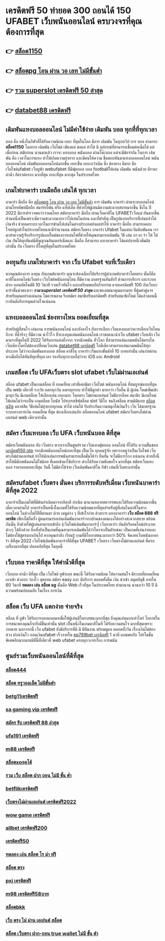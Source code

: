 # เครดิตฟรี 50 ทำยอด 300 ถอนได้ 150 UFABET เว็บพนันออนไลน์  ครบวงจรที่คุณต้องการที่สุด

## 👉 [สล็อต1150](https://mabet.net/register/)
## 👉 [สล็อตpg โอน ผ่าน วอ เลท ไม่มีขั้นต่ำ](https://mabet.net/credit-free-new/)
## 👉 [รวม superslot เครดิตฟรี 50 ล่าสุด](https://mabet.net/credit-free-50/)
## 👉 [databet88 เครดิตฟรี](https://member.mabet.net/?action=login)

##  เดิมพันแทงบอลออนไลน์ ไม่มีค่าใช้ง่าย   เดิมพัน  บอล ทุกที่ที่ทุกเวลา

 บอล  คือ หนึ่งในกีฬาที่ได้รับความนิยม  เยอะ ที่สุดในโลก มีการ เดิมพัน ในทุกทวีป การ บอล  สามารถ  **สล็อต1150** โดยการ  เดิมพัน  เว็บไชต์  เพียงแค่ ขอแค่ ทำได้ มี อุปกรณ์ที่สามารถเชื่อมต่อเน็ตได้ แต่เมื่อก่อน สมัยก่อน นานมาแล้ว เราจะ แทงบอล  พนันบอล ผ่านโต๊ะบอล แต่จะมีข้อจำกัด ในการ เดิมพัน  คือ เวลาในการแทง  ทำให้เกิดความยุ่งยาก และมีคนให้ความ ชื่นชอบหันมาแทงบอลออนไลน์ พนันบอลออนไลน์ เดิมพันบอลออนไลน์มากขึ้น เยอะขึ้น เยอะกว่าเดิม ซึ่ง ช่องทาง  ดีมาก คือ เว็บไซต์ufabet เว็บยูฟ่า webufabet ที่มีฟุตบอล บอล footballให้เล่น เดิมพัน พนันด้วย มีราคา ค่าน้ำ อัตราต่อรอง มากที่สุด เยอะที่สุด มากสุด ในประเทศไทย



##  เกมไพ่บาคาร่า บนมือถือ เล่นได้ ทุกเวลา

บาคาร่า มือถือ คือ [สล็อตpg โอน ผ่าน วอ เลท ไม่มีขั้นต่ำ](https://mabet.net/credit-free-50/) การ  เดิมพัน  บาคาร่า ผ่านระบบออนไลน์ ผ่านโทรศัพท์มือถือ สมาร์ทโฟน หรือ แท็ปเล็ต ที่ช่วยให้ผู้เล่นมีความสะดวกสบายมากขึ้น ซึ่งใน  ปี 2022 มีการสำรวจพบว่าว่าคนไทย สมัครบาคาร่า มือถือ ผ่านเว็บคาสิโน UFABETเว็บแม่  กันมากขึ้น ส่วนหนึ่งเป็นเพราะมีความสะดวกมากกว่าไปเล่นในบ่อน และที่สำคัญ เป็นรูปแบบบริการที่เล่นแล้วได้เงินจริง ช่วยลดระยะเวลาในการข้ามไปเล่นในต่างประเทศส่งผลทำให้ บาคาร่า มือถือ สามารถตอบโจทย์ลูกค้าในประเทศไทยและมีจำนวนคน  สมัครเว็บตรง บาคาร่า Ufabet  ในแต่ละวันนับพันคน เรามาทำความรู้จักบริการรูปแบบใหม่ของการเล่นไพ่ที่ช่วยให้คุณสามารถเดิมพัน  วิธี เล่น บา คา ร่า ให้ ได้ เงิน กันได้ทุกทีแค่มีสัญญาณอินเตอร์เน็ตและ มือถือ ก็สามารถ แทงบาคาร่า ได้แค่ปลายนิ้วสัมผัสเท่านั้น กับ  เว็บตรง  ที่ใหญ่ที่สุดในประเทศไทย


## ลงทุนกับ เกมไพ่บาคาร่า  จาก เว็บ Ufabet จบที่เว็บเดียว

หากคุณต้องการ ลงทุน กับเกมส์บาคาร่า คุณจะต้องเลือกใช้บริการผู้นำเกมส์บาคาร่าโดยตรง นั้นก็คือ คาสิโนออนไลน์เว็บตรง เว็บไซต์พนันออนไลน ที่มีความ มาตรฐานอันดับ1  ด้านการบริการ และระบบฝาก-ถอนอัตโนมัติ  10 วินาที   รวดเร็วทันใจ และเตรียมพบกับกิจกรรม  แจกเครดิตฟรี 100  กับเว็บบาคาร่าชั้นนำของเรา ***รวม superslot เครดิตฟรี 50 ล่าสุด*** และของสมนาคุณมากมาย ที่คุ้มค่าคู่ควรสำหรับคุณอย่างแน่นอน ไม่ควรพลาด รีบสมัคร สมาชิกรับเครดิตฟรี สำหรับสมาชิกใหม่ ได้แล้วตอนนี้ เรายินดีบริการคุณด้วยใจแน่นอน


## แทงบอลออนไลน์ ช่องทางไหน ยอดเยี่ยมที่สุด 

สำหรับผู้ที่สนใจ เล่นเกม การพนันออนไลน์ และยังคาใจ กับการเลือก เว็บแทงบอลว่าควรเลือกเว็บไหนถึงจะ ที่ดีจริงๆ ที่มีความ น่าไว้ใจ ที่จะลงทุนเล่นพนันออนไลน์ เราขอแนะนำเว็บ  ufabet เว็บหลัก  เว็บมาแรงที่สุดในปี 2022 ได้รับการแต่งตั้งจาก จากนักพนัน ทั่วโลก ที่สามารถเล่นเกมพนันได้ครบในเว็บเดียวโดยไม่ต้องเปลี่ยนเว็บเล่น [databet88 เครดิตฟรี](https://mabet.net/) ไอดีเดียวสามารถเล่นเกมพนันได้ทุกประเภท ไม่ว่าจะเดิมพันแทงบอล สล็อต คาสิโน บาคาร่า เริ่มแทงขั้นต่ำที่ 10 บาทเท่านั้น เล่นง่ายผ่านทางมือถือได้ทันทีทุกที่ทุกเวลา รองรับทุกระบบไม่ว่าจะ  iOS และ Android 


##  เกมสล็อต  เว็บ UFAเว็บตรง  slot  ufabet เว็บไม่ผ่านเอเย่นต์

สล็อต  ufabet  เป็นเกมสล็อต ที่ ยอดเยี่ยม เท่าที่เคยมีมา เว็บไซต์   พนันออนไลน์  ที่สมบูรณ์แบบที่สุด เป็น web เดียวที่ รางวัล แตกทุกวัน แตกทุกรอบ ทำให้มีลูกค้า มากกว่า เว็บอื่น มี ผู้เล่น ใหม่เพิ่มเข้ามาทุกวัน มีเกมสล็อต ให้เลือกเล่น เยอะแยะ โดยตรง ไม่ผ่านเอเย่นต์  ไม่มีการล็อค  สมาชิก มีเกมใหม่ให้เล่นไม่ว่าจะเป็น  เกมสล็อต  โบนัส โปรเกรสซีฟสล็อต   slot วีดีโอ จนถึงสล็อต สามมิติแบบ [สล็อต g2g](https://member.mabet.net/?action=login) คลาสสิค วิธีเล่นไม่ยุ่งยากทุกคน ทำได้ เล่นได้ รับประกันความสนุกได้เงินเร็ว  เว็บ ได้มาตรฐาน ระบบทางการเงิน ยอดเยี่ยม ที่สุด ต้องเลือกเล่นกับ  สล็อตออนไลน์  ufabet   สมัครเว็บตรงไม่ผ่านเอเย่นต์    web  เดียวเท่านั้น


## สมัคร เว็บแทงบอล เว็บ UFA เว็บพนันบอล ดีที่สุด

สมัครเว็บพนันบอล  กับ เว็บตรง พวกเราเป็นศูนย์รวม เว็บแทงฟุตบอล ออนไลน์ ที่ได้รับ ความชื่นชอบ [เครดิตฟรี50 otp](https://bio.link/tisawago) จากนักพนันออนไลน์เยอะที่สุด เป็นเว็บ  ทุกคนรู้จัก เพราะเหตุว่าเป็นเว็บไซต์ เว็บตรงไม่ผ่านเอเย่นต์ ทำให้นักเล่นการพนันสามารถเชื่อมั่นได้ว่า  ยืนยัน จะไม่มีการโกง แน่นอน ด้วยสิ่งนี้ทำให้มีนักพนันคนไม่ใช่น้อย ที่เคยเข้ามาใช้บริการ ต่างได้รับความพึงพอใจ มากที่สุด สมัครเว็บแทงบอล  ราคาบอลเยอะที่สุด วันนี้ ไม่มีค่าใช้จ่าย เว็บเดิมพันคาสิโน กีฬา เล่นที่เว็บตรงเท่านั้น


##  สมัครufabet เว็บตรง มั่นคง  บริการระดับพรีเมี่ยม  เว็บพนันบาคาร่า ดีที่สุด 2022 

บาคาร่าเป็นเกมไพ่ที่มีต้นกำเนิดมาจากอิตาลี กำเนิด มานานหลายศตวรรษและได้รับความนิยมมากขึ้นเมื่อเวลาผ่านไป บาคาร่าเป็นหนึ่งในเกมที่ได้รับความนิยมมากที่สุดสำหรับผู้ที่เล่นในคาสิโนทางออนไลน์ ในช่วงไม่กี่ปีที่ผ่านมา ด้วย    เมนูต่าง ๆ  ที่เข้าใจง่าย ด้วยการ แทงบาคาร่า  **เว็บ สล็อต 888 ฟรีเครดิต** เพียงไม่กี่ครั้ง ผู้คนสามารถเล่นเดิมพันบาคาร่าจากบ้านของตนเองได้อย่างสะดวกสบาย  พร้อมกันนั้น ยังช่วยให้ผู้เล่นสามารถเข้าถึง {เว็บไซต์เดิมพันบาคาร่า| เว็บบาคาร่า อันดับ1ออนไลน์ประเภทต่างๆ ได้อีกด้วย อีกทั้งยังเป็นเกมที่คุณสามารถเดิมพันได้ว่าใครจะเป็นฝ่ายชนะ เป็นเกมที่เล่นง่ายและไม่ต้องใช้สูตรมากเกินไป หากคุณกำลัง  เรียนรู้ เกมที่มีโอกาสชนะมากกว่า 50%  จัดเลยเว็บพนันบาคาร่า ดีที่สุด 2022  เว็บไซต์เดิมพันบาคาร่าที่ดีที่สุด UFABET เว็บตรง เว็บตรงไม่ผ่านเอเย่นต์ ที่ครบเครื่องมากที่สุด ปลอดภัยที่สุด ในยุคนี้


## เว็บบอล ราคาดีที่สุด ให้ค่าน้ำดีที่สุด

เว็บบอล   ค่าน้ำ ดีที่สุด   เป็น   เว็บไซต์ ยูฟ่าเบท   ขณะนี้  ได้รับความนิยม  ให้ความสนใจ  มีระบบที่ยอดเยี่ยม   เอาเข้า  นำออก  ว่องไว  สุดยอด  สมัคร   easy  และ มีบริการ   ตลอดทั้งคืน เงิน   นำเข้า  สมุดบัญชี  ภายใน   60 วินาที  **ทดลอง เล่น สล็อต sg** นั้นคือ Web   เร็วที่สุด  ในประเทศไทย  ทำมานาน   นานกว่า 10 ปี  มีความพร้อมปลอดภัย ในเรื่อง การเงิน 

## สล็อต  เว็บ UFA แตกง่าย จ่ายจริง

สล็อต ที่  ยูฟ่า  ได้รับการออกแบบมาเพื่อให้ผู้เล่นมีโอกาสชนะมากที่สุด ยิ่งคุณเล่นมากเท่าไหร่ โอกาสในการชนะของคุณก็จะยิ่งดีขึ้นเท่านั้น  slot เป็นหนึ่งในเกมคาสิโนที่  ได้รับความสนใจ มากที่สุดเพราะ ง่ายดาย นอกจากนี้ เว็บ  ufabet  ยังมีบริการที่ดี มี มีทีมงาน พร้อมดูแล ตลอดทั้งวัน   เรื่องเงินไม่ต้องห่วง ฝากเงินไว  ถอนเงินufabet  เร็วภายใน [ep789bet เครดิตฟรี](https://mabet.net/register/) 1 นาที แถมพบกับ โปรโมชั่น  พิเศษอีกมากมายมีที่นี้ที่เดียวที่ web  ufabet   ครบทุกวงจรเรื่อง การพนัน 


## ศูนย์รวมเว็บพนันออนไลน์ที่ดีที่สุด

### [สล็อต444](https://atom.io/themes/สล็อตเว็บตรง%20MABET.net%20betflix%20joker%20เครดิตฟรี%2050%20ล่าสุด%20008%20สล็อต%20สล็อตแตกหนัก%2020รับ100)
### [สล็อต ทรูวอลเล็ต ไม่มีขั้นต่ํา](https://atom.io/themes/สล็อตเว็บตรง%20MABET.net%20joker888%20เครดิตฟรี%20008%20สล็อต%20สล็อตแตกหนัก%2020รับ100)
### [betg11เครดิตฟรี](https://atom.io/themes/สล็อตเว็บตรง%20MABET.net%20ทดลอง%20เล่น%20สล็อต%20008%20สล็อต%20สล็อตแตกหนัก%2020รับ100)
### [sa gaming vip เครดิตฟรี](https://atom.io/themes/สล็อตเว็บตรง%20MABET.net%20pg%20สล็อต%20666%20008%20สล็อต%20สล็อตแตกหนัก%2020รับ100)
### [สมัคร รับ เครดิตฟรี 88 ล่าสุด](https://atom.io/themes/สล็อตเว็บตรง%20MABET.net%20เครดิตฟรี%20300%20008%20สล็อต%20สล็อตแตกหนัก%2020รับ100)
### [ufa191 เครดิตฟรี](https://atom.io/themes/สล็อตเว็บตรง%20MABET.net%20เครดิตฟรี%20ไม่ต้องฝาก%20008%20สล็อต%20สล็อตแตกหนัก%2020รับ100)
### [m88 เครดิตฟรี](https://atom.io/themes/สล็อตเว็บตรง%20MABET.net%20otp%20superslot%20เครดิตฟรี%2050%20008%20สล็อต%20สล็อตแตกหนัก%2020รับ100)
### [สล็อตxoออโต้](https://atom.io/themes/สล็อตเว็บตรง%20MABET.net%20สล็อตxo%20ออโต้%20008%20สล็อต%20สล็อตแตกหนัก%2020รับ100)
### [รวม เว็บ สล็อต ฝาก ถอน ไม่มี ขั้น ต่ำ](https://atom.io/themes/สล็อตเว็บตรง%20MABET.net%20สล็อตmgw%20008%20สล็อต%20สล็อตแตกหนัก%2020รับ100)
### [betflikเครดิตฟรี](https://atom.io/themes/สล็อตเว็บตรง%20MABET.net%20สล็อต%20ยืนยัน%20otp%20รับเครดิตฟรี%20008%20สล็อต%20สล็อตแตกหนัก%2020รับ100)
### [เว็บตรงไม่ผ่านเอเย่นต์ เครดิตฟรี2022](https://atom.io/themes/สล็อตเว็บตรง%20MABET.net%20สล็อต666%20pg%20008%20สล็อต%20สล็อตแตกหนัก%2020รับ100)
### [wow game เครดิตฟรี](https://atom.io/themes/สล็อตเว็บตรง%20MABET.net%20เครดิตฟรี%2050%20ยืนยันเบอร์%20รับเครดิต%20เลย%20008%20สล็อต%20สล็อตแตกหนัก%2020รับ100)
### [allbet เครดิตฟรี200](https://atom.io/themes/สล็อตเว็บตรง%20MABET.net%20hungry%20purry%20888%20เครดิตฟรี%20008%20สล็อต%20สล็อตแตกหนัก%2020รับ100)
### [เครดิตฟรี50](https://atom.io/themes/สล็อตเว็บตรง%20MABET.net%20สมัคร%20ufabet%20แจก%20008%20สล็อต%20สล็อตแตกหนัก%2020รับ100)
### [ทดลอง เล่น สล็อต โร ม่า ฟรี](https://atom.io/themes/สล็อตเว็บตรง%20MABET.net%20สล็อต%20เว็บตรง%20ไม่ผ่านเอเย่นต์%20ฝากถอน%20ไม่มี%20ขั้นต่ำ%20008%20สล็อต%20สล็อตแตกหนัก%2020รับ100)
### [สล็อต ตรง](https://atom.io/themes/สล็อตเว็บตรง%20MABET.net%20เครดิตฟรี300%20008%20สล็อต%20สล็อตแตกหนัก%2020รับ100)
### [pxj เครดิตฟรี](https://atom.io/themes/สล็อตเว็บตรง%20MABET.net%20betflik%20เครดิตฟรี%20otp%20008%20สล็อต%20สล็อตแตกหนัก%2020รับ100)
### [m98 เครดิตฟรี58บาท](https://atom.io/themes/สล็อตเว็บตรง%20MABET.net%20สล็อต%20เว็บตรงไม่ผ่านเอเย่นต์%20008%20สล็อต%20สล็อตแตกหนัก%2020รับ100)
### [สล็อตbkk](https://atom.io/themes/สล็อตเว็บตรง%20MABET.net%20b2y%20เครดิตฟรี30%20008%20สล็อต%20สล็อตแตกหนัก%2020รับ100)
### [เว็บ ตรง ไม่ ผ่าน เอเย่นต์ สล็อต](https://atom.io/themes/สล็อตเว็บตรง%20MABET.net%20สล็อต456%20008%20สล็อต%20สล็อตแตกหนัก%2020รับ100)
### [สล็อต เว็บตรง ฝาก-ถอน true wallet ไม่มี ขั้น ต่ํา](https://atom.io/themes/สล็อตเว็บตรง%20MABET.net%20สล็อต%20โร%20ม่า%20แตก%20008%20สล็อต%20สล็อตแตกหนัก%2020รับ100)